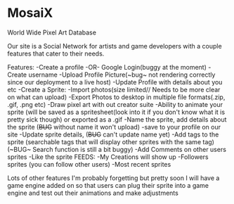 # MosaiX
World Wide Pixel Art Database


Our site is a Social Network for artists and game developers with a couple features that cater to their needs.

Features:
-Create a profile -OR- Google Login(buggy at the moment)
    -Create username
    -Upload Profile Picture(~bug~ not rendering correctly since our deployment to a live host)
    -Update Profile with details about you etc
-Create a Sprite:
   -Import photos(size limited// Needs to be more clear on what can upload)
   -Export Photos to desktop in multiple file formats(.zip, .gif, .png etc)
   -Draw pixel art with out creator suite
   -Ability to animate your sprite (will be saved as a spritesheet(look into it if you don't know what it is pretty sick though) or exported as a .gif
   -Name the sprite, add details about the sprite (~~BUG~~ without name it won't upload)
   -save to your profile on our site
   -Update sprite details, (~~BUG~~ can't update name yet)
   -Add tags to the sprite (searchable tags that will display other sprites with the same tag)(~BUG~ Search function is still a bit buggy)
   -Add Comments on other users sprites
   -Like the sprite
FEEDS:
   -My Creations will show up
   -Followers sprites (you can follow other users)
   -Most recent sprites

Lots of other features I'm probably forgetting but pretty soon I will have a game engine added on so that users can plug their sprite into a game engine and test out their animations and make adjustments
